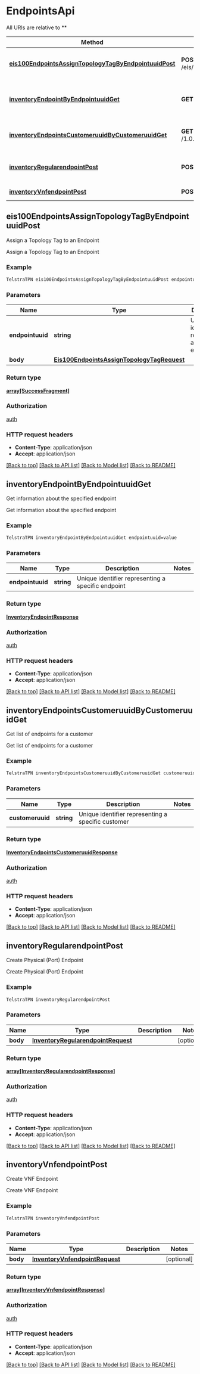 # EndpointsApi

All URIs are relative to **

Method | HTTP request | Description
------------- | ------------- | -------------
[**eis100EndpointsAssignTopologyTagByEndpointuuidPost**](EndpointsApi.md#eis100EndpointsAssignTopologyTagByEndpointuuidPost) | **POST** /eis/1.0.0/endpoints/{endpointuuid}/assign_topology_tag | Assign a Topology Tag to an Endpoint
[**inventoryEndpointByEndpointuuidGet**](EndpointsApi.md#inventoryEndpointByEndpointuuidGet) | **GET** /1.0.0/inventory/endpoint/{endpointuuid} | Get information about the specified endpoint
[**inventoryEndpointsCustomeruuidByCustomeruuidGet**](EndpointsApi.md#inventoryEndpointsCustomeruuidByCustomeruuidGet) | **GET** /1.0.0/inventory/endpoints/customeruuid/{customeruuid} | Get list of endpoints for a customer
[**inventoryRegularendpointPost**](EndpointsApi.md#inventoryRegularendpointPost) | **POST** /1.0.0/inventory/regularendpoint | Create Physical (Port) Endpoint
[**inventoryVnfendpointPost**](EndpointsApi.md#inventoryVnfendpointPost) | **POST** /1.0.0/inventory/vnfendpoint | Create VNF Endpoint


## **eis100EndpointsAssignTopologyTagByEndpointuuidPost**

Assign a Topology Tag to an Endpoint

Assign a Topology Tag to an Endpoint

### Example
```bash
TelstraTPN eis100EndpointsAssignTopologyTagByEndpointuuidPost endpointuuid=value
```

### Parameters

Name | Type | Description  | Notes
------------- | ------------- | ------------- | -------------
 **endpointuuid** | **string** | Unique identifier representing a specific endpoint |
 **body** | [**Eis100EndpointsAssignTopologyTagRequest**](Eis100EndpointsAssignTopologyTagRequest.md) |  | [optional]

### Return type

[**array[SuccessFragment]**](SuccessFragment.md)

### Authorization

[auth](../README.md#auth)

### HTTP request headers

 - **Content-Type**: application/json
 - **Accept**: application/json

[[Back to top]](#) [[Back to API list]](../README.md#documentation-for-api-endpoints) [[Back to Model list]](../README.md#documentation-for-models) [[Back to README]](../README.md)

## **inventoryEndpointByEndpointuuidGet**

Get information about the specified endpoint

Get information about the specified endpoint

### Example
```bash
TelstraTPN inventoryEndpointByEndpointuuidGet endpointuuid=value
```

### Parameters

Name | Type | Description  | Notes
------------- | ------------- | ------------- | -------------
 **endpointuuid** | **string** | Unique identifier representing a specific endpoint |

### Return type

[**InventoryEndpointResponse**](InventoryEndpointResponse.md)

### Authorization

[auth](../README.md#auth)

### HTTP request headers

 - **Content-Type**: application/json
 - **Accept**: application/json

[[Back to top]](#) [[Back to API list]](../README.md#documentation-for-api-endpoints) [[Back to Model list]](../README.md#documentation-for-models) [[Back to README]](../README.md)

## **inventoryEndpointsCustomeruuidByCustomeruuidGet**

Get list of endpoints for a customer

Get list of endpoints for a customer

### Example
```bash
TelstraTPN inventoryEndpointsCustomeruuidByCustomeruuidGet customeruuid=value
```

### Parameters

Name | Type | Description  | Notes
------------- | ------------- | ------------- | -------------
 **customeruuid** | **string** | Unique identifier representing a specific customer |

### Return type

[**InventoryEndpointsCustomeruuidResponse**](InventoryEndpointsCustomeruuidResponse.md)

### Authorization

[auth](../README.md#auth)

### HTTP request headers

 - **Content-Type**: application/json
 - **Accept**: application/json

[[Back to top]](#) [[Back to API list]](../README.md#documentation-for-api-endpoints) [[Back to Model list]](../README.md#documentation-for-models) [[Back to README]](../README.md)

## **inventoryRegularendpointPost**

Create Physical (Port) Endpoint

Create Physical (Port) Endpoint

### Example
```bash
TelstraTPN inventoryRegularendpointPost
```

### Parameters

Name | Type | Description  | Notes
------------- | ------------- | ------------- | -------------
 **body** | [**InventoryRegularendpointRequest**](InventoryRegularendpointRequest.md) |  | [optional]

### Return type

[**array[InventoryRegularendpointResponse]**](InventoryRegularendpointResponse.md)

### Authorization

[auth](../README.md#auth)

### HTTP request headers

 - **Content-Type**: application/json
 - **Accept**: application/json

[[Back to top]](#) [[Back to API list]](../README.md#documentation-for-api-endpoints) [[Back to Model list]](../README.md#documentation-for-models) [[Back to README]](../README.md)

## **inventoryVnfendpointPost**

Create VNF Endpoint

Create VNF Endpoint

### Example
```bash
TelstraTPN inventoryVnfendpointPost
```

### Parameters

Name | Type | Description  | Notes
------------- | ------------- | ------------- | -------------
 **body** | [**InventoryVnfendpointRequest**](InventoryVnfendpointRequest.md) |  | [optional]

### Return type

[**array[InventoryVnfendpointResponse]**](InventoryVnfendpointResponse.md)

### Authorization

[auth](../README.md#auth)

### HTTP request headers

 - **Content-Type**: application/json
 - **Accept**: application/json

[[Back to top]](#) [[Back to API list]](../README.md#documentation-for-api-endpoints) [[Back to Model list]](../README.md#documentation-for-models) [[Back to README]](../README.md)

